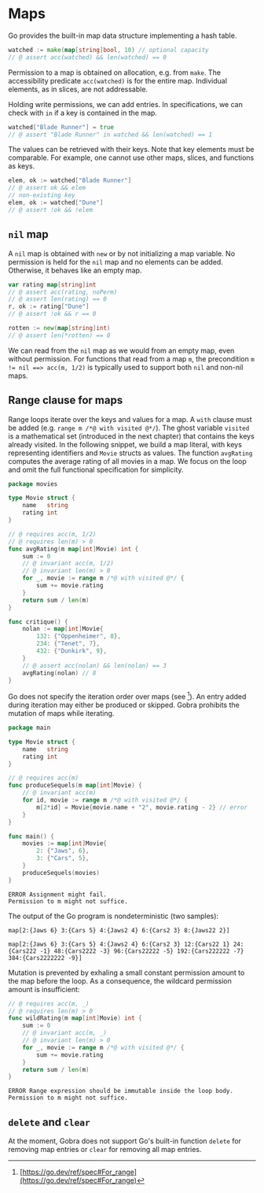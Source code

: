 # Maps

Go provides the built-in map data structure implementing a hash table.
``` go
watched := make(map[string]bool, 10) // optional capacity
// @ assert acc(watched) && len(watched) == 0
```
Permission to a map is obtained on allocation, e.g. from `make`.
The accessibility predicate `acc(watched)` is for the entire map.
Individual elements, as in slices, are not addressable.

Holding write permissions, we can add entries.
In specifications, we can check with `in` if a key is contained in the map.
``` go
watched["Blade Runner"] = true
// @ assert "Blade Runner" in watched && len(watched) == 1
```

The values can be retrieved with their keys.
Note that key elements must be comparable.
For example, one cannot use other maps, slices, and functions as keys.
``` go
elem, ok := watched["Blade Runner"]
// @ assert ok && elem
// non-existing key
elem, ok := watched["Dune"]
// @ assert !ok && !elem
```

## `nil` map
A `nil` map is obtained with `new` or by not initializing a map variable.
No permission is held for the `nil` map and no elements can be added.
Otherwise, it behaves like an empty map.
``` go
var rating map[string]int
// @ assert acc(rating, noPerm)
// @ assert len(rating) == 0
r, ok := rating["Dune"]
// @ assert !ok && r == 0

rotten := new(map[string]int)
// @ assert len(*rotten) == 0
```
We can read from the `nil` map as we would from an empty map, even without permission.
For functions that read from a map `m`,
the precondition `m != nil ==> acc(m, 1/2)` is typically used to support both `nil` and non-nil maps.

<!--
``` go
// @ requires m != nil ==> acc(m, 1/2)
func consume(m map[int]int)

func client() {
	var nilmap map[int]int
	consume(nilmap)
	nonnil := map[int]int{0: 1, 1: 1}
	consume(nonnil)
}
```
-->

## Range clause for maps
Range loops iterate over the keys and values for a map.
A `with` clause must be added (e.g. `range m /*@ with visited @*/`).
The ghost variable `visited` is a mathematical set (introduced in the next chapter) that contains the keys already visited.
In the following snippet, we build a map literal, with keys representing identifiers and `Movie` structs as values.
The function `avgRating` computes the average rating of all movies in a map.
We focus on the loop and omit the full functional specification for simplicity.

<!-- TODO change after https://github.com/viperproject/gobra/issues/808 -->

``` go
package movies

type Movie struct {
	name   string
	rating int
}

// @ requires acc(m, 1/2)
// @ requires len(m) > 0
func avgRating(m map[int]Movie) int {
	sum := 0
	// @ invariant acc(m, 1/2)
	// @ invariant len(m) > 0
	for _, movie := range m /*@ with visited @*/ {
		sum += movie.rating
	}
	return sum / len(m)
}

func critique() {
	nolan := map[int]Movie{
		132: {"Oppenheimer", 8},
		234: {"Tenet", 7},
		432: {"Dunkirk", 9},
	}
	// @ assert acc(nolan) && len(nolan) == 3
	avgRating(nolan) // 8
}
```

Go does not specify the iteration order over maps (see [^1]).
An entry added during iteration may either be produced or skipped.
Gobra prohibits the mutation of maps while iterating.
<!-- TODO connect/motivate -->
``` go
package main

type Movie struct {
	name   string
	rating int
}

// @ requires acc(m)
func produceSequels(m map[int]Movie) {
	// @ invariant acc(m)
	for id, movie := range m /*@ with visited @*/ {
		m[2*id] = Movie{movie.name + "2", movie.rating - 2} // error
	}
}

func main() {
	movies := map[int]Movie{
		2: {"Jaws", 6},
		3: {"Cars", 5},
	}
	produceSequels(movies)
}
```
``` text
ERROR Assignment might fail. 
Permission to m might not suffice.
```
The output of the Go program is nondeterministic (two samples):
``` text
map[2:{Jaws 6} 3:{Cars 5} 4:{Jaws2 4} 6:{Cars2 3} 8:{Jaws22 2}]
```
``` text
map[2:{Jaws 6} 3:{Cars 5} 4:{Jaws2 4} 6:{Cars2 3} 12:{Cars22 1} 24:{Cars222 -1} 48:{Cars2222 -3} 96:{Cars22222 -5} 192:{Cars222222 -7} 384:{Cars2222222 -9}]

```

Mutation is prevented by exhaling a small constant permission amount to the map before the loop.
As a consequence, the wildcard permission amount is insufficient:
``` go
// @ requires acc(m, _)
// @ requires len(m) > 0
func wildRating(m map[int]Movie) int {
	sum := 0
	// @ invariant acc(m, _)
	// @ invariant len(m) > 0
	for _, movie := range m /*@ with visited @*/ {
		sum += movie.rating
	}
	return sum / len(m)
}
```
``` text
ERROR Range expression should be immutable inside the loop body.
Permission to m might not suffice.
```

## `delete` and `clear`
At the moment, Gobra does not support Go's built-in function `delete` for removing map entries or `clear` for removing all map entries.


[^1]: [https://go.dev/ref/spec#For_range](https://go.dev/ref/spec#For_range) 
